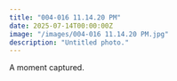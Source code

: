 ```yaml
---
title: "004-016 11.14.20 PM"
date: 2025-07-14T00:00:00Z
image: "/images/004-016 11.14.20 PM.jpg"
description: "Untitled photo."
---
```


A moment captured.
